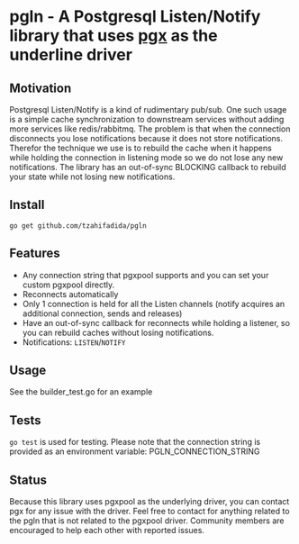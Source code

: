 # pgln - A Postgresql Listen/Notify library that uses [pgx](https://github.com/jackc/pgx) as the underline driver

## Motivation

  Postgresql Listen/Notify is a kind of rudimentary pub/sub.
  One such usage is a simple cache synchronization to downstream services without adding more services like redis/rabbitmq.
  The problem is that when the connection disconnects you lose notifications because it does not store notifications.
  Therefor the technique we use is to rebuild the cache when it happens while holding the connection in listening mode so we do not lose any new notifications.
  The library has an out-of-sync BLOCKING callback to rebuild your state while not losing new notifications.

## Install

	go get github.com/tzahifadida/pgln

## Features

* Any connection string that pgxpool supports and you can set your custom pgxpool directly.
* Reconnects automatically
* Only 1 connection is held for all the Listen channels (notify acquires an additional connection, sends and releases)
* Have an out-of-sync callback for reconnects while holding a listener, so you can rebuild caches without losing notifications. 
* Notifications: `LISTEN`/`NOTIFY`

## Usage

See the builder_test.go for an example

## Tests

`go test` is used for testing. Please note that the connection string is provided as an environment variable: PGLN_CONNECTION_STRING

## Status

Because this library uses pgxpool as the underlying driver, you can contact pgx for any issue with the driver.
Feel free to contact for anything related to the pgln that is not related to the pgxpool driver.
Community members are encouraged to help each other with reported issues.